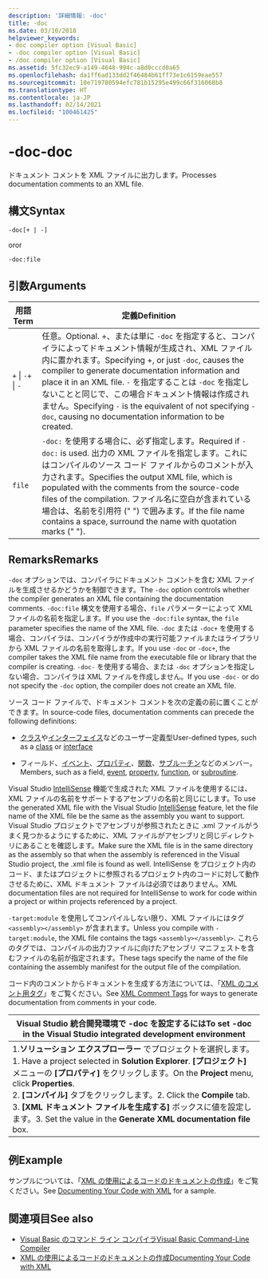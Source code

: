 ```yaml
---
description: '詳細情報: -doc'
title: -doc
ms.date: 03/10/2018
helpviewer_keywords:
- doc compiler option [Visual Basic]
- -doc compiler option [Visual Basic]
- /doc compiler option [Visual Basic]
ms.assetid: 5fc32ec9-a149-4648-994c-a8d0cccd0a65
ms.openlocfilehash: da1ff6ad133dd2f46484b61ff73e1c6159eae557
ms.sourcegitcommit: 10e719780594efc781b15295e499c66f316068b8
ms.translationtype: HT
ms.contentlocale: ja-JP
ms.lasthandoff: 02/14/2021
ms.locfileid: "100461425"
---
```

# <a name="-doc"></a><span data-ttu-id="dc882-103">-doc</span><span class="sxs-lookup"><span data-stu-id="dc882-103">-doc</span></span>

<span data-ttu-id="dc882-104">ドキュメント コメントを XML ファイルに出力します。</span><span class="sxs-lookup"><span data-stu-id="dc882-104">Processes documentation comments to an XML file.</span></span>  
  
## <a name="syntax"></a><span data-ttu-id="dc882-105">構文</span><span class="sxs-lookup"><span data-stu-id="dc882-105">Syntax</span></span>  
  
```console  
-doc[+ | -]  
```

<span data-ttu-id="dc882-106">or</span><span class="sxs-lookup"><span data-stu-id="dc882-106">or</span></span>  

```console
-doc:file  
```  
  
## <a name="arguments"></a><span data-ttu-id="dc882-107">引数</span><span class="sxs-lookup"><span data-stu-id="dc882-107">Arguments</span></span>  
  
|<span data-ttu-id="dc882-108">用語</span><span class="sxs-lookup"><span data-stu-id="dc882-108">Term</span></span>|<span data-ttu-id="dc882-109">定義</span><span class="sxs-lookup"><span data-stu-id="dc882-109">Definition</span></span>|  
|---|---|  
|<span data-ttu-id="dc882-110">`+` &#124; `-`</span><span class="sxs-lookup"><span data-stu-id="dc882-110">`+` &#124; `-`</span></span>|<span data-ttu-id="dc882-111">任意。</span><span class="sxs-lookup"><span data-stu-id="dc882-111">Optional.</span></span> <span data-ttu-id="dc882-112">+、または単に `-doc` を指定すると、コンパイラによってドキュメント情報が生成され、XML ファイル内に置かれます。</span><span class="sxs-lookup"><span data-stu-id="dc882-112">Specifying +, or just `-doc`, causes the compiler to generate documentation information and place it in an XML file.</span></span> <span data-ttu-id="dc882-113">`-` を指定することは `-doc` を指定しないことと同じで、この場合ドキュメント情報は作成されません。</span><span class="sxs-lookup"><span data-stu-id="dc882-113">Specifying `-` is the equivalent of not specifying `-doc`, causing no documentation information to be created.</span></span>|  
|`file`|<span data-ttu-id="dc882-114">`-doc:` を使用する場合に、必ず指定します。</span><span class="sxs-lookup"><span data-stu-id="dc882-114">Required if `-doc:` is used.</span></span> <span data-ttu-id="dc882-115">出力の XML ファイルを指定します。これにはコンパイルのソース コード ファイルからのコメントが入力されます。</span><span class="sxs-lookup"><span data-stu-id="dc882-115">Specifies the output XML file, which is populated with the comments from the source-code files of the compilation.</span></span> <span data-ttu-id="dc882-116">ファイル名に空白が含まれている場合は、名前を引用符 (" ") で囲みます。</span><span class="sxs-lookup"><span data-stu-id="dc882-116">If the file name contains a space, surround the name with quotation marks (" ").</span></span>|  
  
## <a name="remarks"></a><span data-ttu-id="dc882-117">Remarks</span><span class="sxs-lookup"><span data-stu-id="dc882-117">Remarks</span></span>  

 <span data-ttu-id="dc882-118">`-doc` オプションでは、コンパイラにドキュメント コメントを含む XML ファイルを生成させるかどうかを制御できます。</span><span class="sxs-lookup"><span data-stu-id="dc882-118">The `-doc` option controls whether the compiler generates an XML file containing the documentation comments.</span></span> <span data-ttu-id="dc882-119">`-doc:file` 構文を使用する場合、`file` パラメーターによって XML ファイルの名前を指定します。</span><span class="sxs-lookup"><span data-stu-id="dc882-119">If you use the `-doc:file` syntax, the `file` parameter specifies the name of the XML file.</span></span> <span data-ttu-id="dc882-120">`-doc` または `-doc+` を使用する場合、コンパイラは、コンパイラが作成中の実行可能ファイルまたはライブラリから XML ファイルの名前を取得します。</span><span class="sxs-lookup"><span data-stu-id="dc882-120">If you use `-doc` or `-doc+`, the compiler takes the XML file name from the executable file or library that the compiler is creating.</span></span> <span data-ttu-id="dc882-121">`-doc-` を使用する場合、または `-doc` オプションを指定しない場合、コンパイラは XML ファイルを作成しません。</span><span class="sxs-lookup"><span data-stu-id="dc882-121">If you use `-doc-` or do not specify the `-doc` option, the compiler does not create an XML file.</span></span>  
  
 <span data-ttu-id="dc882-122">ソース コード ファイルで、ドキュメント コメントを次の定義の前に置くことができます。</span><span class="sxs-lookup"><span data-stu-id="dc882-122">In source-code files, documentation comments can precede the following definitions:</span></span>  
  
- <span data-ttu-id="dc882-123">[クラス](../../language-reference/statements/class-statement.md)や[インターフェイス](../../language-reference/statements/interface-statement.md)などのユーザー定義型</span><span class="sxs-lookup"><span data-stu-id="dc882-123">User-defined types, such as a [class](../../language-reference/statements/class-statement.md) or [interface](../../language-reference/statements/interface-statement.md)</span></span>  
  
- <span data-ttu-id="dc882-124">フィールド、[イベント](../../language-reference/statements/event-statement.md)、[プロパティ](../../language-reference/statements/property-statement.md)、[関数](../../language-reference/statements/function-statement.md)、[サブルーチン](../../language-reference/statements/sub-statement.md)などのメンバー。</span><span class="sxs-lookup"><span data-stu-id="dc882-124">Members, such as a field, [event](../../language-reference/statements/event-statement.md), [property](../../language-reference/statements/property-statement.md), [function](../../language-reference/statements/function-statement.md), or [subroutine](../../language-reference/statements/sub-statement.md).</span></span>  
  
 <span data-ttu-id="dc882-125">Visual Studio [IntelliSense](/visualstudio/ide/using-intellisense) 機能で生成された XML ファイルを使用するには、XML ファイルの名前をサポートするアセンブリの名前と同じにします。</span><span class="sxs-lookup"><span data-stu-id="dc882-125">To use the generated XML file with the Visual Studio [IntelliSense](/visualstudio/ide/using-intellisense) feature, let the file name of the XML file be the same as the assembly you want to support.</span></span> <span data-ttu-id="dc882-126">Visual Studio プロジェクトでアセンブリが参照されたときに .xml ファイルがうまく見つかるようにするために、XML ファイルがアセンブリと同じディレクトリにあることを確認します。</span><span class="sxs-lookup"><span data-stu-id="dc882-126">Make sure the XML file is in the same directory as the assembly so that when the assembly is referenced in the Visual Studio project, the .xml file is found as well.</span></span> <span data-ttu-id="dc882-127">IntelliSense をプロジェクト内のコード、またはプロジェクトに参照されるプロジェクト内のコードに対して動作させるために、XML ドキュメント ファイルは必須ではありません。</span><span class="sxs-lookup"><span data-stu-id="dc882-127">XML documentation files are not required for IntelliSense to work for code within a project or within projects referenced by a project.</span></span>  
  
 <span data-ttu-id="dc882-128">`-target:module` を使用してコンパイルしない限り、XML ファイルにはタグ `<assembly></assembly>` が含まれます。</span><span class="sxs-lookup"><span data-stu-id="dc882-128">Unless you compile with `-target:module`, the XML file contains the tags `<assembly></assembly>`.</span></span> <span data-ttu-id="dc882-129">これらのタグでは、コンパイルの出力ファイルに向けたアセンブリ マニフェストを含むファイルの名前が指定されます。</span><span class="sxs-lookup"><span data-stu-id="dc882-129">These tags specify the name of the file containing the assembly manifest for the output file of the compilation.</span></span>  
  
 <span data-ttu-id="dc882-130">コード内のコメントからドキュメントを生成する方法については、「[XML のコメント用タグ](../../language-reference/xmldoc/index.md)」をご覧ください。</span><span class="sxs-lookup"><span data-stu-id="dc882-130">See [XML Comment Tags](../../language-reference/xmldoc/index.md) for ways to generate documentation from comments in your code.</span></span>  
  
|<span data-ttu-id="dc882-131">Visual Studio 統合開発環境で -doc を設定するには</span><span class="sxs-lookup"><span data-stu-id="dc882-131">To set -doc in the Visual Studio integrated development environment</span></span>|  
|---|  
|<span data-ttu-id="dc882-132">1.**ソリューション エクスプローラー** でプロジェクトを選択します。</span><span class="sxs-lookup"><span data-stu-id="dc882-132">1.  Have a project selected in **Solution Explorer**.</span></span> <span data-ttu-id="dc882-133">**[プロジェクト]** メニューの **[プロパティ]** をクリックします。</span><span class="sxs-lookup"><span data-stu-id="dc882-133">On the **Project** menu, click **Properties**.</span></span> <br /><span data-ttu-id="dc882-134">2. **[コンパイル]** タブをクリックします。</span><span class="sxs-lookup"><span data-stu-id="dc882-134">2.  Click the **Compile** tab.</span></span><br /><span data-ttu-id="dc882-135">3. **[XML ドキュメント ファイルを生成する]** ボックスに値を設定します。</span><span class="sxs-lookup"><span data-stu-id="dc882-135">3.  Set the value in the **Generate XML documentation file** box.</span></span>|  
  
## <a name="example"></a><span data-ttu-id="dc882-136">例</span><span class="sxs-lookup"><span data-stu-id="dc882-136">Example</span></span>  

 <span data-ttu-id="dc882-137">サンプルについては、「[XML の使用によるコードのドキュメントの作成](../../programming-guide/program-structure/documenting-your-code-with-xml.md)」をご覧ください。</span><span class="sxs-lookup"><span data-stu-id="dc882-137">See [Documenting Your Code with XML](../../programming-guide/program-structure/documenting-your-code-with-xml.md) for a sample.</span></span>  
  
## <a name="see-also"></a><span data-ttu-id="dc882-138">関連項目</span><span class="sxs-lookup"><span data-stu-id="dc882-138">See also</span></span>

- [<span data-ttu-id="dc882-139">Visual Basic のコマンド ライン コンパイラ</span><span class="sxs-lookup"><span data-stu-id="dc882-139">Visual Basic Command-Line Compiler</span></span>](index.md)
- [<span data-ttu-id="dc882-140">XML の使用によるコードのドキュメントの作成</span><span class="sxs-lookup"><span data-stu-id="dc882-140">Documenting Your Code with XML</span></span>](../../programming-guide/program-structure/documenting-your-code-with-xml.md)
